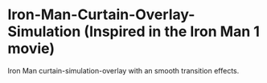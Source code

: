 # Iron-Man-Curtain-Overlay-Simulation (Inspired in the Iron Man 1 movie)
Iron Man curtain-simulation-overlay with an smooth transition effects.
